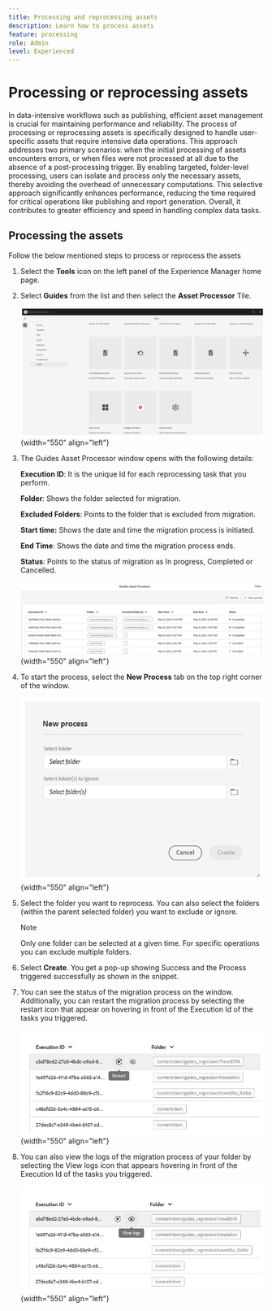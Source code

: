 ```yaml
---
title: Processing and reprocessing assets
description: Learn how to process assets
feature: processing 
role: Admin
level: Experienced
---
```

# Processing or reprocessing assets

In data-intensive workflows such as publishing, efficient asset management is crucial for maintaining performance and reliability. The process of processing or reprocessing assets is specifically designed to handle user-specific assets that require intensive data operations. This approach addresses two primary scenarios: when the initial processing of assets encounters errors, or when files were not processed at all due to the absence of a post-processing trigger. By enabling targeted, folder-level processing, users can isolate and process only the necessary assets, thereby avoiding the overhead of unnecessary computations. This selective approach significantly enhances performance, reducing the time required for critical operations like publishing and report generation. Overall, it contributes to greater efficiency and speed in handling complex data tasks.

## Processing the assets

Follow the below mentioned steps to process or reprocess the assets

1. Select the **Tools** icon on the left panel of the Experience Manager home page.
1. Select **Guides** from the list and then select the **Asset Processor** Tile.

    ![flow-asset-processor](images/flow-asset-processor.png){width="550" align="left"}

1. The Guides Asset Processor window opens with the following details:

    **Execution ID**: It is the unique Id for each reprocessing task that you perform.

    **Folder**: Shows the folder selected for migration.

    **Excluded Folders**: Points to the folder that is excluded from migration.

    **Start time:** Shows the date and time the migration process is initiated.

    **End Time**: Shows the date and time the migration process ends.

    **Status**: Points to the status of migration as In progress, Completed or Cancelled.

    ![Guides-asset-processor](images/guides-asset-processor.png){width="550" align="left"}

1. To start the process, select the **New Process** tab on the top right corner of the window.

    ![Guides-asset-processor](images/new-process-asset-processor.png){width="550" align="left"}

1. Select the folder you want to reprocess. You can also select the folders (within the parent selected folder) you want to exclude or ignore.

    >[!NOTE]
    >
    > Only one folder can be selected at a given time. For specific operations you   can exclude multiple folders.

1. Select **Create**. You get a pop-up showing Success and the Process triggered successfully as shown in the snippet. 
1. You can see the status of the migration process on the window. Additionally, you can restart the migration process by selecting the restart icon that appear on hovering in front of the Execution Id of the tasks you triggered.

    ![restart-asset-processor](images/restart-asset-processor.png){width="550" align="left"}

1. You can also view the logs of the migration process of your folder by selecting the View logs icon that appears hovering in front of the Execution Id of the tasks you triggered.

    ![logs-asset-processor](images/logs-asset-processor.png){width="550" align="left"}


